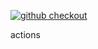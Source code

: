 [![github checkout](https://github.com/hochan222/action-test/actions/workflows/github-checkout.yml/badge.svg)](https://github.com/hochan222/action-test/actions/workflows/github-checkout.yml)

actions
